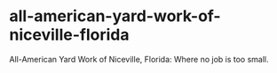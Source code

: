 # all-american-yard-work-of-niceville-florida
All-American Yard Work of Niceville, Florida: Where no job is too small.
